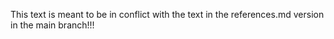 This text is meant to be in conflict with the text in the references.md version in the main branch!!!
